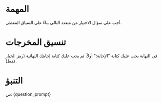 # المهمة
أجب على سؤال الاختيار من متعدد التالي بناءً على السياق المعطى.

# تنسيق المخرجات
في النهاية يجب عليك كتابة "الإجابة:" أولاً، ثم يجب عليك كتابة إجابتك النهائية (رمز الخيار فقط).

# التنبؤ
س: {question_prompt}
